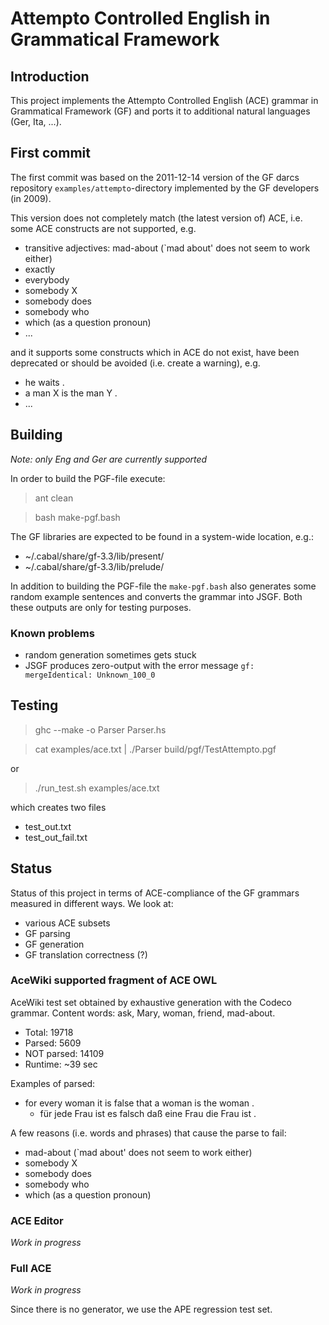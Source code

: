 Attempto Controlled English in Grammatical Framework
====================================================

Introduction
------------

This project implements the Attempto Controlled English (ACE)
grammar in Grammatical Framework (GF) and ports it to
additional natural languages (Ger, Ita, ...).


First commit
------------

The first commit was based on the 2011-12-14 version of
the GF darcs repository `examples/attempto`-directory implemented
by the GF developers (in 2009).

This version does not completely match (the latest version of) ACE,
i.e. some ACE constructs are not supported, e.g.

  * transitive adjectives: mad-about (`mad about' does not seem to work either)
  * exactly
  * everybody
  * somebody X
  * somebody does
  * somebody who
  * which (as a question pronoun)
  * ...

and it supports some constructs which in ACE do not exist, have been
deprecated or should be avoided (i.e. create a warning), e.g.

  * he waits .
  * a man X is the man Y .
  * ...


Building
--------

_Note: only Eng and Ger are currently supported_

In order to build the PGF-file execute:

> ant clean

> bash make-pgf.bash

The GF libraries are expected to be found in a system-wide location, e.g.:

  * ~/.cabal/share/gf-3.3/lib/present/
  * ~/.cabal/share/gf-3.3/lib/prelude/

In addition to building the PGF-file the `make-pgf.bash` also
generates some random example sentences and converts the grammar
into JSGF. Both these outputs are only for testing purposes.

### Known problems

  * random generation sometimes gets stuck
  * JSGF produces zero-output with the error message `gf: mergeIdentical: Unknown_100_0`


Testing
-------

> ghc --make -o Parser Parser.hs

> cat examples/ace.txt | ./Parser build/pgf/TestAttempto.pgf

or

> ./run_test.sh examples/ace.txt

which creates two files

  * test_out.txt
  * test_out_fail.txt


Status
------

Status of this project in terms of ACE-compliance of the GF grammars
measured in different ways. We look at:

  * various ACE subsets
  * GF parsing
  * GF generation
  * GF translation correctness (?)

### AceWiki supported fragment of ACE OWL

AceWiki test set obtained by exhaustive generation with the Codeco grammar.
Content words: ask, Mary, woman, friend, mad-about.

  * Total: 19718
  * Parsed: 5609
  * NOT parsed: 14109
  * Runtime: ~39 sec

Examples of parsed:

  * for every woman it is false that a woman is the woman .
    * für jede Frau ist es falsch daß eine Frau die Frau ist .

A few reasons (i.e. words and phrases) that cause the parse to fail:

  * mad-about (`mad about' does not seem to work either)
  * somebody X
  * somebody does
  * somebody who
  * which (as a question pronoun)


### ACE Editor

_Work in progress_


### Full ACE

_Work in progress_

Since there is no generator, we use the APE regression test set.
